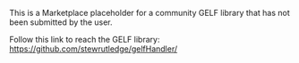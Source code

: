 This is a Marketplace placeholder for a community GELF library that has not been submitted by the user.

Follow this link to reach the GELF library: https://github.com/stewrutledge/gelfHandler/
